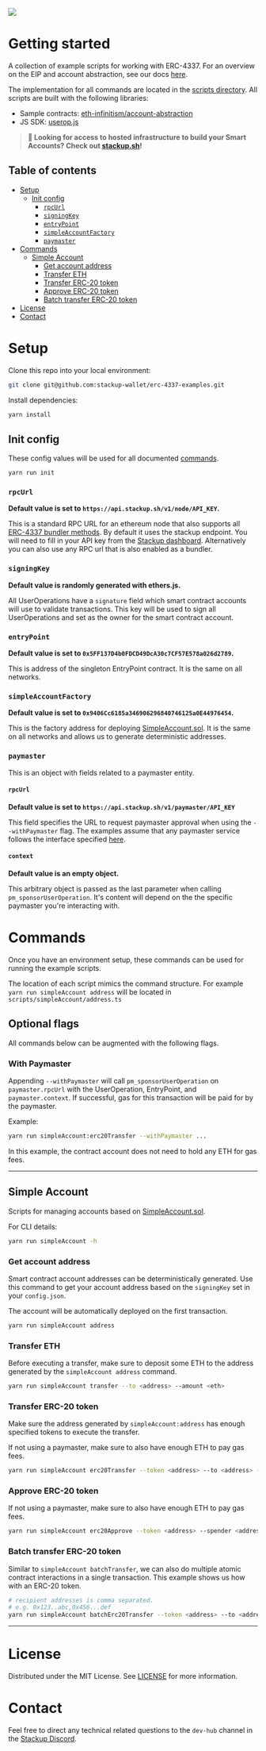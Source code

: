 ![](https://i.imgur.com/Ym2VV8z.png)

# Getting started

A collection of example scripts for working with ERC-4337. For an overview on the EIP and account abstraction, see our docs [here](https://docs.stackup.sh/).

The implementation for all commands are located in the [scripts directory](./scripts/). All scripts are built with the following libraries:

- Sample contracts: [eth-infinitism/account-abstraction](https://github.com/eth-infinitism/account-abstraction)
- JS SDK: [userop.js](https://github.com/stackup-wallet/userop.js)

> **🚀 Looking for access to hosted infrastructure to build your Smart Accounts? Check out [stackup.sh](https://www.stackup.sh/)!**

## Table of contents

- [Setup](#setup)
  - [Init config](#init-config)
    - [`rpcUrl`](#rpcurl)
    - [`signingKey`](#signingkey)
    - [`entryPoint`](#entrypoint)
    - [`simpleAccountFactory`](#simpleaccountfactory)
    - [`paymaster`](#paymaster)
- [Commands](#commands)
  - [Simple Account](#simple-account)
    - [Get account address](#get-account-address)
    - [Transfer ETH](#transfer-eth)
    - [Transfer ERC-20 token](#transfer-erc-20-token)
    - [Approve ERC-20 token](#approve-erc-20-token)
    - [Batch transfer ERC-20 token](#batch-transfer-erc-20-token)
- [License](#license)
- [Contact](#contact)

# Setup

Clone this repo into your local environment:

```bash
git clone git@github.com:stackup-wallet/erc-4337-examples.git
```

Install dependencies:

```bash
yarn install
```

## Init config

These config values will be used for all documented [commands](#commands).

```bash
yarn run init
```

### `rpcUrl`

**Default value is set to `https://api.stackup.sh/v1/node/API_KEY`.**

This is a standard RPC URL for an ethereum node that also supports all [ERC-4337 bundler methods](https://github.com/eth-infinitism/account-abstraction/blob/develop/eip/EIPS/eip-4337.md#rpc-methods-eth-namespace). By default it uses the stackup endpoint. You will need to fill in your API key from the [Stackup dashboard](https://app.stackup.sh/sign-in). Alternatively you can also use any RPC url that is also enabled as a bundler.

### `signingKey`

**Default value is randomly generated with ethers.js.**

All UserOperations have a `signature` field which smart contract accounts will use to validate transactions. This key will be used to sign all UserOperations and set as the owner for the smart contract account.

### `entryPoint`

**Default value is set to `0x5FF137D4b0FDCD49DcA30c7CF57E578a026d2789`.**

This is address of the singleton EntryPoint contract. It is the same on all networks.

### `simpleAccountFactory`

**Default value is set to `0x9406Cc6185a346906296840746125a0E44976454`.**

This is the factory address for deploying [SimpleAccount.sol](https://github.com/eth-infinitism/account-abstraction/blob/develop/contracts/samples/SimpleAccount.sol). It is the same on all networks and allows us to generate deterministic addresses.

### `paymaster`

This is an object with fields related to a paymaster entity.

#### `rpcUrl`

**Default value is set to `https://api.stackup.sh/v1/paymaster/API_KEY`**

This field specifies the URL to request paymaster approval when using the `--withPaymaster` flag. The examples assume that any paymaster service follows the interface specified [here](https://docs.stackup.sh/docs/api/paymaster/rpc-methods).

#### `context`

**Default value is an empty object.**

This arbitrary object is passed as the last parameter when calling `pm_sponsorUserOperation`. It's content will depend on the the specific paymaster you're interacting with.

# Commands

Once you have an environment setup, these commands can be used for running the example scripts.

The location of each script mimics the command structure. For example `yarn run simpleAccount address` will be located in `scripts/simpleAccount/address.ts`

## Optional flags

All commands below can be augmented with the following flags.

### With Paymaster

Appending `--withPaymaster` will call `pm_sponsorUserOperation` on `paymaster.rpcUrl` with the UserOperation, EntryPoint, and `paymaster.context`. If successful, gas for this transaction will be paid for by the paymaster.

Example:

```bash
yarn run simpleAccount:erc20Transfer --withPaymaster ...
```

In this example, the contract account does not need to hold any ETH for gas fees.

---

## Simple Account

Scripts for managing accounts based on [SimpleAccount.sol](https://github.com/eth-infinitism/account-abstraction/blob/develop/contracts/samples/SimpleAccount.sol).

For CLI details:

```bash
yarn run simpleAccount -h
```

### Get account address

Smart contract account addresses can be deterministically generated. Use this command to get your account address based on the `signingKey` set in your `config.json`.

The account will be automatically deployed on the first transaction.

```bash
yarn run simpleAccount address
```

### Transfer ETH

Before executing a transfer, make sure to deposit some ETH to the address generated by the `simpleAccount address` command.

```bash
yarn run simpleAccount transfer --to <address> --amount <eth>
```

### Transfer ERC-20 token

Make sure the address generated by `simpleAccount:address` has enough specified tokens to execute the transfer.

If not using a paymaster, make sure to also have enough ETH to pay gas fees.

```bash
yarn run simpleAccount erc20Transfer --token <address> --to <address> --amount <decimal>
```

### Approve ERC-20 token

If not using a paymaster, make sure to also have enough ETH to pay gas fees.

```bash
yarn run simpleAccount erc20Approve --token <address> --spender <address> --amount <decimal>
```

### Batch transfer ERC-20 token

Similar to `simpleAccount batchTransfer`, we can also do multiple atomic contract interactions in a single transaction. This example shows us how with an ERC-20 token.

```bash
# recipient addresses is comma separated.
# e.g. 0x123..abc,0x456...def
yarn run simpleAccount batchErc20Transfer --token <address> --to <addresses> --amount <decimal>
```

---

# License

Distributed under the MIT License. See [LICENSE](./LICENSE) for more information.

# Contact

Feel free to direct any technical related questions to the `dev-hub` channel in the [Stackup Discord](https://discord.gg/VTjJGvMNyW).
